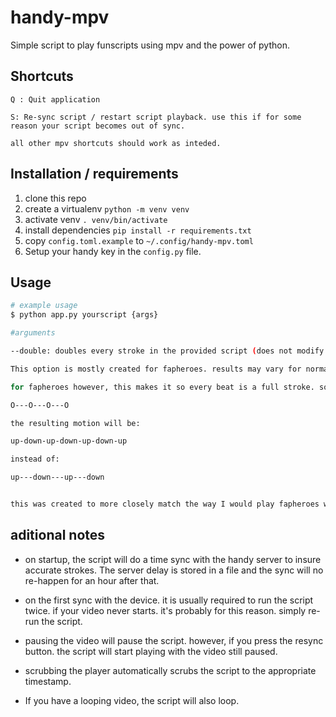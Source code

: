 # handy-mpv

Simple script to play funscripts using mpv and the power of python.

## Shortcuts

```
Q : Quit application

S: Re-sync script / restart script playback. use this if for some reason your script becomes out of sync.

all other mpv shortcuts should work as inteded.

```

## Installation / requirements

1. clone this repo
2. create a virtualenv `python -m venv venv`
3. activate venv `. venv/bin/activate`
4. install dependencies `pip install -r requirements.txt`
5. copy `config.toml.example` to `~/.config/handy-mpv.toml`
6. Setup your handy key in the `config.py` file.

## Usage
```bash
# example usage
$ python app.py yourscript {args}

#arguments

--double: doubles every stroke in the provided script (does not modify the actual file)

This option is mostly created for fapheroes. results may vary for normal scripts but sometimes creates very interesting results.

for fapheroes however, this makes it so every beat is a full stroke. so assuming you have 4 beats such as:

O---O---O---O

the resulting motion will be:

up-down-up-down-up-down-up

instead of:

up---down---up---down


this was created to more closely match the way I would play fapheroes without the handy.

```

## aditional notes

* on startup, the script will do a time sync with the handy server to insure accurate strokes. The server delay is stored in a file and the sync will no re-happen for an hour after that.

* on the first sync with the device. it is usually required to run the script twice. if your video never starts. it's probably for this reason. simply re-run the script.

* pausing the video will pause the script. however, if you press the resync button. the script will start playing with the video still paused.

* scrubbing the player automatically scrubs  the script to the appropriate timestamp.

* If you have a looping video, the script will also loop.
